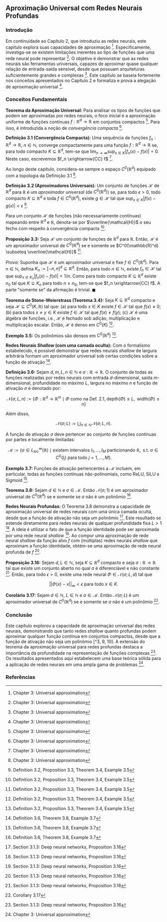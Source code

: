 ## Aproximação Universal com Redes Neurais Profundas

### Introdução
Em continuidade ao Capítulo 2, que introduziu as redes neurais, este capítulo explora suas capacidades de aproximação [^1]. Especificamente, investiga-se se existem limitações inerentes ao tipo de funções que uma rede neural pode representar [^1]. O objetivo é demonstrar que as redes neurais são ferramentas universais, capazes de aproximar quase qualquer relação de entrada-saída sensível, desde que possuam arquiteturas suficientemente grandes e complexas [^1]. Este capítulo se baseia fortemente nos conceitos apresentados no Capítulo 2 e formaliza e prova a alegação de aproximação universal [^1].

### Conceitos Fundamentais

**Teorema da Aproximação Universal:**
Para analisar os tipos de funções que podem ser aproximadas por redes neurais, o foco inicial é a aproximação uniforme de funções contínuas $f: \mathbb{R}^d \rightarrow \mathbb{R}$ em conjuntos compactos [^1]. Para isso, é introduzida a noção de *convergência compacta* [^1].

**Definição 3.1 (Convergência Compacta):**
Uma sequência de funções $f_n: \mathbb{R}^d \rightarrow \mathbb{R}$, $n \in \mathbb{N}$, converge compactamente para uma função $f: \mathbb{R}^d \rightarrow \mathbb{R}$ se, para todo compacto $K \subseteq \mathbb{R}^d$, tem-se que $\lim_{n \to \infty} \sup_{x \in K} |f_n(x) - f(x)| = 0$. Neste caso, escrevemos $f_n \xrightarrow{CC} f$ [^1].

Ao longo deste capítulo, considera-se sempre o espaço $C^0(\mathbb{R}^d)$ equipado com a topologia da Definição 3.1 [^1].

**Definição 3.2 (Aproximadores Universais):**
Um conjunto de funções $\mathcal{H}$ de $\mathbb{R}^d$ para $\mathbb{R}$ é um *aproximador universal* (de $C^0(\mathbb{R}^d)$) se, para todo $\epsilon > 0$, todo compacto $K \subseteq \mathbb{R}^d$ e toda $f \in C^0(\mathbb{R}^d)$, existe $g \in \mathcal{H}$ tal que $\sup_{x \in K} |f(x) - g(x)| < \epsilon$ [^2].

Para um conjunto $\mathcal{H}$ de funções (não necessariamente contínuas) mapeando entre $\mathbb{R}^d$ e $\mathbb{R}$, denota-se por $\overline{\mathcal{H}}$ o seu fecho com respeito à convergência compacta [^2].

**Proposição 3.3:**
Seja $\mathcal{H}$ um conjunto de funções de $\mathbb{R}^d$ para $\mathbb{R}$. Então, $\mathcal{H}$ é um aproximador universal de $C^0(\mathbb{R}^d)$ se e somente se $C^0(\mathbb{R}^d) \subseteq \overline{\mathcal{H}}$ [^2].

*Prova:*
Suponha que $\mathcal{H}$ é um aproximador universal e fixe $f \in C^0(\mathbb{R}^d)$. Para $n \in \mathbb{N}$, defina $K_n := [-n, n]^d \subseteq \mathbb{R}^d$. Então, para todo $n \in \mathbb{N}$, existe $f_n \in \mathcal{H}$ tal que $\sup_{x \in K_n} |f_n(x) - f(x)| < 1/n$. Como para todo compacto $K \subseteq \mathbb{R}^d$ existe $n_0$ tal que $K \subseteq K_n$ para todo $n \geq n_0$, tem-se que $f_n \xrightarrow{CC} f$. A parte "somente se" da afirmação é trivial. $\blacksquare$

**Teorema de Stone-Weierstrass (Teorema 3.4):**
Seja $K \subseteq \mathbb{R}^d$ compacto e seja $\mathcal{H} \subseteq C^0(K, \mathbb{R})$ tal que:
(a) para todo $x \in K$ existe $f \in \mathcal{H}$ tal que $f(x) \neq 0$;
(b) para todos $x \neq y \in K$ existe $f \in \mathcal{H}$ tal que $f(x) \neq f(y)$;
(c) $\mathcal{H}$ é uma álgebra de funções, i.e., $\mathcal{H}$ é fechado sob adição, multiplicação e multiplicação escalar.
Então, $\mathcal{H}$ é denso em $C^0(K)$ [^2].

**Exemplo 3.5:**
Os polinômios são densos em $C^0(\mathbb{R}^d)$ [^2].

**Redes Neurais *Shallow* (com uma camada oculta):**
Com o formalismo estabelecido, é possível demonstrar que redes neurais *shallow* de largura arbitrária formam um aproximador universal sob certas condições sobre a função de ativação [^3].

**Definição 3.6:**
Sejam $d, m, L, n \in \mathbb{N}$ e $\sigma: \mathbb{R} \rightarrow \mathbb{R}$. O conjunto de todas as funções realizadas por redes neurais com entrada $d$-dimensional, saída $m$-dimensional, profundidade no máximo $L$, largura no máximo $n$ e função de ativação $\sigma$ é denotado por:

$$
\mathcal{N}(σ; L, n) := \{\Phi : \mathbb{R}^d \rightarrow \mathbb{R}^m \mid \Phi \text{ como na Def. 2.1, depth}(\Phi) \leq L, \text{ width}(\Phi) \leq n\}
$$

Além disso,

$$
\mathcal{N}(σ; L) := \bigcup_{n \in \mathbb{N}} \mathcal{N}(σ; L, n).
$$

A função de ativação $\sigma$ deve pertencer ao conjunto de funções contínuas por partes e localmente limitadas:

$$
\mathcal{M} := \{σ \in L_{loc}^{\infty}(\mathbb{R}) \mid \text{existem intervalos } I_1, ..., I_M \text{ particionando } \mathbb{R}, \text{ s.t. } σ \in C^0(I_j) \text{ para todo } j = 1, ..., M\}.
$$

**Exemplo 3.7:**
Funções de ativação pertencentes a $\mathcal{M}$ incluem, em particular, todas as funções contínuas não-polinomiais, como ReLU, SiLU e Sigmoid [^3].

**Teorema 3.8:**
Sejam $d \in \mathbb{N}$ e $σ \in \mathcal{M}$. Então $\mathcal{N}(\sigma; 1)$ é um aproximador universal de $C^0(\mathbb{R}^d)$ se e somente se $\sigma$ não é um polinômio [^3].

**Redes Neurais Profundas:**
O Teorema 3.8 demonstra a capacidade de aproximação universal de redes neurais com uma única camada oculta, desde que a função de ativação não seja um polinômio [^9]. Este resultado se estende diretamente para redes neurais de qualquer profundidade fixa $L > 1$ [^9]. A ideia é utilizar o fato de que a função identidade pode ser aproximada por uma rede neural *shallow* [^9]. Ao compor uma aproximação de rede neural *shallow* da função alvo $f$ com (múltiplas) redes neurais *shallow* que aproximam a função identidade, obtém-se uma aproximação de rede neural profunda de $f$ [^9].

**Proposição 3.16:**
Sejam $d, L \in \mathbb{N}$, seja $K \subseteq \mathbb{R}^d$ compacto e seja $\sigma: \mathbb{R} \rightarrow \mathbb{R}$ tal que existe um conjunto aberto no qual $\sigma$ é diferenciável e não constante [^9]. Então, para todo $\epsilon > 0$, existe uma rede neural $\Phi \in \mathcal{N}(\sigma; L, d)$ tal que

$$
||\Phi(x) - x||_{\infty} < \epsilon \text{ para todo } x \in K.
$$

**Corolário 3.17:**
Sejam $d \in \mathbb{N}$, $L \in \mathbb{N}$ e $\sigma \in \mathcal{M}$. Então $\mathcal{N}(\sigma; L)$ é um aproximador universal de $C^0(\mathbb{R}^d)$ se e somente se $\sigma$ não é um polinômio [^10].

### Conclusão
Este capítulo explorou a capacidade de aproximação universal das redes neurais, demonstrando que tanto redes *shallow* quanto profundas podem aproximar qualquer função contínua em conjuntos compactos, desde que a função de ativação não seja um polinômio [^3, 9, 10]. A extensão do teorema da aproximação universal para redes profundas destaca a importância da profundidade na representação de funções complexas [^9]. Os resultados apresentados aqui estabelecem uma base teórica sólida para a aplicação de redes neurais em uma ampla gama de problemas [^1].

### Referências
[^1]: Chapter 3: Universal approximation
[^2]: Definition 3.2, Proposition 3.3, Theorem 3.4, Example 3.5
[^3]: Definition 3.6, Theorem 3.8, Example 3.7
[^9]: Section 3.1.3: Deep neural networks, Proposition 3.16
[^10]: Corollary 3.17
<!-- END -->